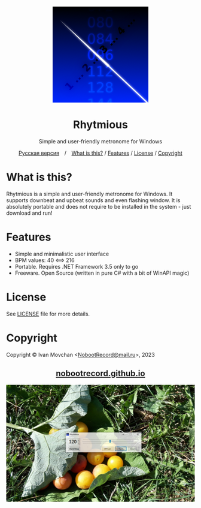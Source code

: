 <div align="center">

![Rhytmious](Stuff/Logo.png)

# Rhytmious

Simple and user-friendly metronome for Windows

[Русская версия](README.ru.md)&emsp;/&emsp;[What is this?](#what-is-this) / [Features](#features) / [License](#license) / [Copyright](#copyright)

</div>

# What is this?

Rhytmious is a simple and user-friendly metronome for Windows. It supports downbeat and upbeat sounds and even flashing window. It is absolutely portable and does not require to be installed in the system - just download and run!

# Features

* Simple and minimalistic user interface
* BPM values: 40 <==> 216
* Portable. Requires .NET Framework 3.5 only to go
* Freeware. Open Source (written in pure C# with a bit of WinAPI magic)

# License

See [LICENSE](LICENSE) file for more details.

# Copyright

Copyright &copy; Ivan Movchan &lt;NobootRecord@mail.ru&gt;, 2023

<div align="center">

## [nobootrecord.github.io](https://nobootrecord.github.io)

![Rhytmious working under Windows 10](Stuff/Screenshot.png)

</div>
